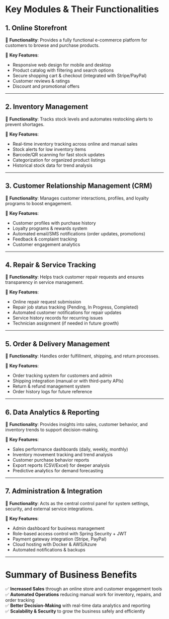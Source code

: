# Key Modules & Their Functionalities

## 1. Online Storefront
📌 **Functionality**: Provides a fully functional e-commerce platform for customers to browse and purchase products.

🔹 **Key Features**:
- Responsive web design for mobile and desktop
- Product catalog with filtering and search options
- Secure shopping cart & checkout (integrated with Stripe/PayPal)
- Customer reviews & ratings
- Discount and promotional offers

---

## 2. Inventory Management
📌 **Functionality**: Tracks stock levels and automates restocking alerts to prevent shortages.

🔹 **Key Features**:
- Real-time inventory tracking across online and manual sales
- Stock alerts for low inventory items
- Barcode/QR scanning for fast stock updates
- Categorization for organized product listings
- Historical stock data for trend analysis

---

## 3. Customer Relationship Management (CRM)
📌 **Functionality**: Manages customer interactions, profiles, and loyalty programs to boost engagement.

🔹 **Key Features**:
- Customer profiles with purchase history
- Loyalty programs & rewards system
- Automated email/SMS notifications (order updates, promotions)
- Feedback & complaint tracking
- Customer engagement analytics

---

## 4. Repair & Service Tracking
📌 **Functionality**: Helps track customer repair requests and ensures transparency in service management.

🔹 **Key Features**:
- Online repair request submission
- Repair job status tracking (Pending, In Progress, Completed)
- Automated customer notifications for repair updates
- Service history records for recurring issues
- Technician assignment (if needed in future growth)

---

## 5. Order & Delivery Management
📌 **Functionality**: Handles order fulfillment, shipping, and return processes.

🔹 **Key Features**:
- Order tracking system for customers and admin
- Shipping integration (manual or with third-party APIs)
- Return & refund management system
- Order history logs for future reference

---

## 6. Data Analytics & Reporting
📌 **Functionality**: Provides insights into sales, customer behavior, and inventory trends to support decision-making.

🔹 **Key Features**:
- Sales performance dashboards (daily, weekly, monthly)
- Inventory movement tracking and trend analysis
- Customer purchase behavior reports
- Export reports (CSV/Excel) for deeper analysis
- Predictive analytics for demand forecasting

---

## 7. Administration & Integration
📌 **Functionality**: Acts as the central control panel for system settings, security, and external service integrations.

🔹 **Key Features**:
- Admin dashboard for business management
- Role-based access control with Spring Security + JWT
- Payment gateway integration (Stripe, PayPal)
- Cloud hosting with Docker & AWS/Azure
- Automated notifications & backups

---

# Summary of Business Benefits
✅ **Increased Sales** through an online store and customer engagement tools  
✅ **Automated Operations** reducing manual work for inventory, repairs, and order tracking  
✅ **Better Decision-Making** with real-time data analytics and reporting  
✅ **Scalability & Security** to grow the business safely and efficiently
